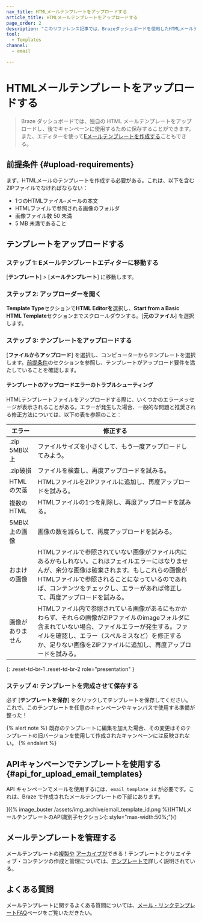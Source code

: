 ```yaml
---
nav_title: HTMLメールテンプレートをアップロードする
article_title: HTMLメールテンプレートをアップロードする
page_order: 2
description: "このリファレンス記事では、Brazeダッシュボードを使用したHTMLメールテンプレートの作成、管理、トラブルシューティングの方法について説明する。"
tool:
  - Templates
channel:
  - email

---
```


# HTMLメールテンプレートをアップロードする

> Braze ダッシュボードでは、独自の HTML メールテンプレートをアップロードし、後でキャンペーンに使用するために保存することができます。また、エディターを使って[Eメールテンプレートを作成する]({{site.baseurl}}/user_guide/message_building_by_channel/email/templates/email_template/)こともできる。

## 前提条件 {#upload-requirements}

まず、HTMLメールのテンプレートを作成する必要がある。これは、以下を含むZIPファイルでなければならない：

* 1つのHTMLファイル-メールの本文
* HTMLファイルで参照される画像のフォルダ
* 画像ファイル数 50 未満
* 5 MB 未満であること

## テンプレートをアップロードする

### ステップ 1: Eメールテンプレートエディターに移動する

[**テンプレート**] > [**メールテンプレート**] に移動します。

### ステップ 2: アップローダーを開く

**Template Type**セクションで**HTML Editorを**選択し、**Start from a Basic HTML Template**セクションまでスクロールダウンする。[**元のファイル**] を選択します。

### ステップ 3: テンプレートをアップロードする

[**ファイルからアップロード**] を選択し、コンピューターからテンプレートを選択します。[前提条件](#upload-requirements)のセクションを参照し、テンプレートがアップロード要件を満たしていることを確認します。

#### テンプレートのアップロードエラーのトラブルシューティング

HTMLテンプレートファイルをアップロードする際に、いくつかのエラーメッセージが表示されることがある。エラーが発生した場合、一般的な問題と推奨される修正方法については、以下の表を参照のこと：

| エラー | 修正する |
|------|---|
|.zip 5MB以上| ファイルサイズを小さくして、もう一度アップロードしてみよう。|
|.zip破損| ファイルを検査し、再度アップロードを試みる。 |
|HTMLの欠落| HTMLファイルをZIPファイルに追加し、再度アップロードを試みる。|
|複数のHTML| HTMLファイルの1つを削除し、再度アップロードを試みる。|
|5MB以上の画像| 画像の数を減らして、再度アップロードを試みる。 |
|おまけの画像| HTMLファイルで参照されていない画像がファイル内にあるかもしれない。これはフェイルエラーにはなりませんが、余分な画像は破棄されます。もしこれらの画像がHTMLファイルで参照されることになっているのであれば、コンテンツをチェックし、エラーがあれば修正して、再度アップロードを試みる。|
|画像がありません| HTMLファイル内で参照されている画像があるにもかかわらず、それらの画像がZIPファイルのimageフォルダに含まれていない場合、ファイルエラーが発生する。ファイルを確認し、エラー（スペルミスなど）を修正するか、足りない画像をZIPファイルに追加し、再度アップロードを試みる。|
{: .reset-td-br-1 .reset-td-br-2 role="presentation" }

### ステップ 4: テンプレートを完成させて保存する

必ず [**テンプレートを保存**] をクリックしてテンプレートを保存してください。これで、このテンプレートを任意のキャンペーンやキャンバスで使用する準備が整った！

{% alert note %}
既存のテンプレートに編集を加えた場合、その変更はそのテンプレートの旧バージョンを使用して作成されたキャンペーンには反映されない。
{% endalert %}

## APIキャンペーンでテンプレートを使用する {#api_for_upload_email_templates}

API キャンペーンでメールを使用するには、`email_template_id` が必要です。これは、Braze で作成されたメールテンプレートの下部にあります。

]({% image_buster /assets/img_archive/email_template_id.png %})HTMLメールテンプレートのAPI識別子セクション{: style="max-width:50%;"}()

## メールテンプレートを管理する

メールテンプレートの[複製や]({{site.baseurl}}/user_guide/engagement_tools/templates_and_media/managing_templates/) [アーカイブが]({{site.baseurl}}/user_guide/engagement_tools/templates_and_media/managing_templates/)できる！テンプレートとクリエイティブ・コンテンツの作成と管理については、[テンプレートで]({{site.baseurl}}/user_guide/engagement_tools/templates_and_media/)詳しく説明されている。

## よくある質問

メールテンプレートに関するよくある質問については、[メール・リンクテンプレートFAQ]({{site.baseurl}}/user_guide/message_building_by_channel/email/templates/faq/)ページをご覧いただきたい。


